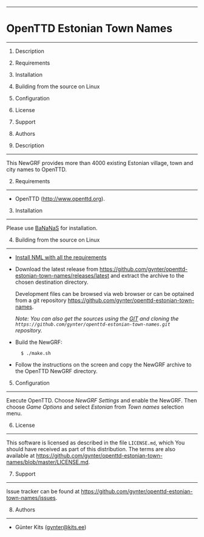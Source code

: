 ------------------------------------------------------------------------
OpenTTD Estonian Town Names
========================================================================
------------------------------------------------------------------------

1.  Description
2.  Requirements
3.  Installation
4.  Building from the source on Linux
5.  Configuration
6.  License
7.  Support
8.  Authors

1. Description
--------------

This NewGRF provides more than 4000 existing Estonian village, town and
city names to OpenTTD.

2. Requirements
---------------

- OpenTTD (<http://www.openttd.org>).

3. Installation
---------------

Please use [BaNaNaS](http://bananas.openttd.org) for installation.

4. Building from the source on Linux
------------------------------------

- [Install NML with all the requirements](http://newgrf-specs.tt-wiki.net/wiki/NML:Getting_started#Linux)
- Download the latest release from
<https://github.com/gynter/openttd-estonian-town-names/releases/latest>
and extract the archive to the chosen destination directory.

    Development files can be browsed via web browser or can be optained
    from a git repository <https://github.com/gynter/openttd-estonian-town-names>.

    *Note: You can also get the sources using the
    [GIT](http://git-scm.com/book/en/Getting-Started-Installing-Git) and
    cloning the `https://github.com/gynter/openttd-estonian-town-names.git` repository.*

- Build the NewGRF:

        $ ./make.sh

- Follow the instructions on the screen and copy the NewGRF archive to
  the OpenTTD NewGRF directory.

5. Configuration
----------------

Execute OpenTTD. Choose *NewGRF Settings* and enable the NewGRF. Then
choose *Game Options* and select *Estonian* from *Town names*
selection menu.

6. License
----------

This software is licensed as described in the file `LICENSE.md`, which
You should have received as part of this distribution. The terms are
also available at
<https://github.com/gynter/openttd-estonian-town-names/blob/master/LICENSE.md>.

7. Support
----------

Issue tracker can be found at
<https://github.com/gynter/openttd-estonian-town-names/issues>.

8. Authors
----------

- Günter Kits (gynter@kits.ee)
